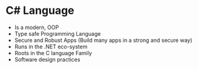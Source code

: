 # C# Language
- Is a modern, OOP 
- Type safe Programming Language
- Secure and Robust Apps (Build many apps in a strong and secure way)
- Runs in the .NET eco-system 
- Roots in the C language Family
- Software design practices
